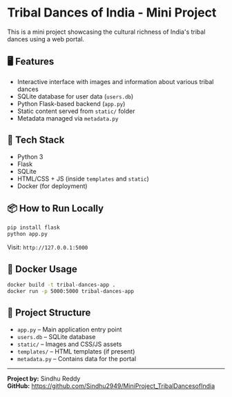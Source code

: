 # Tribal Dances of India - Mini Project

This is a mini project showcasing the cultural richness of India's tribal dances using a web portal.

## 🖥️ Features
- Interactive interface with images and information about various tribal dances
- SQLite database for user data (`users.db`)
- Python Flask-based backend (`app.py`)
- Static content served from `static/` folder
- Metadata managed via `metadata.py`

## 🚀 Tech Stack
- Python 3
- Flask
- SQLite
- HTML/CSS + JS (inside `templates` and `static`)
- Docker (for deployment)

## 📦 How to Run Locally

```bash
pip install flask
python app.py
```

Visit: `http://127.0.0.1:5000`

## 🐳 Docker Usage

```bash
docker build -t tribal-dances-app .
docker run -p 5000:5000 tribal-dances-app
```

## 📁 Project Structure

- `app.py` – Main application entry point
- `users.db` – SQLite database
- `static/` – Images and CSS/JS assets
- `templates/` – HTML templates (if present)
- `metadata.py` – Contains data for the portal

---
**Project by:** Sindhu Reddy  
**GitHub:** https://github.com/Sindhu2949/MiniProject_TribalDancesofIndia